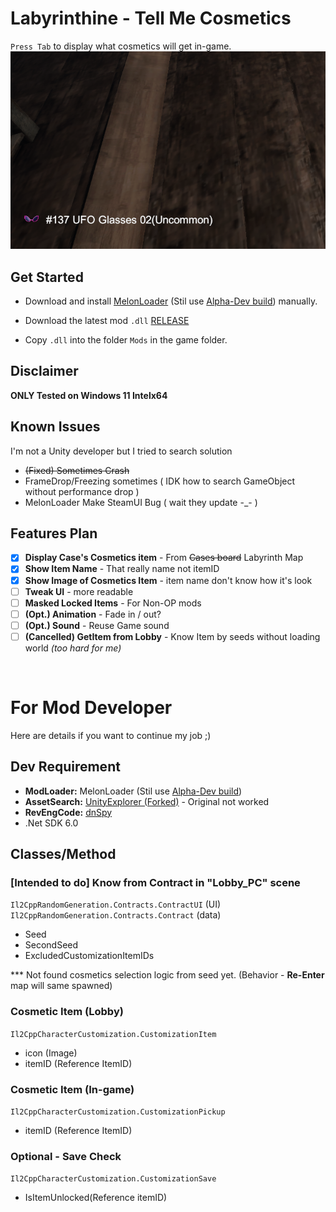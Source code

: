 # Labyrinthine - Tell Me Cosmetics
`Press Tab` to display what cosmetics will get in-game.
![mod example](docs/Mod_Example.png)

## Get Started
- Download and install [MelonLoader](https://melonwiki.xyz) (Stil use [Alpha-Dev build](https://nightly.link/LavaGang/MelonLoader/workflows/build/alpha-development)) manually.

- Download the latest mod `.dll` [RELEASE](https://github.com/limitbrk/Labyrinthine-TellMeCosmetics/releases/latest)
- Copy `.dll` into the folder `Mods` in the game folder.

## Disclaimer
**ONLY Tested on Windows 11 Intelx64**

## Known Issues
I'm not a Unity developer but I tried to search solution
- ~~(Fixed) Sometimes Crash~~
- FrameDrop/Freezing sometimes ( IDK how to search GameObject without performance drop )
- MelonLoader Make SteamUI Bug ( wait they update -_- )

## Features Plan
- [x] **Display Case's Cosmetics item** - From ~~Cases board~~ Labyrinth Map
- [x] **Show Item Name** - That really name not itemID
- [x] **Show Image of Cosmetics Item** - item name don't know how it's look
- [ ] **Tweak UI** - more readable
- [ ] **Masked Locked Items** - For Non-OP mods
- [ ] **(Opt.) Animation** - Fade in / out?
- [ ] **(Opt.) Sound** - Reuse Game sound
- [ ] **(Cancelled) GetItem from Lobby** - Know Item by seeds without loading world _(too hard for me)_

&nbsp;
# For Mod Developer
Here are details if you want to continue my job ;)

## Dev Requirement
- **ModLoader:** MelonLoader (Stil use [Alpha-Dev build](https://nightly.link/LavaGang/MelonLoader/workflows/build/alpha-development))
- **AssetSearch:** [UnityExplorer (Forked)](https://github.com/GrahamKracker/UnityExplorer) - Original not worked
- **RevEngCode:** [dnSpy](https://github.com/dnSpy/dnSpy)
- .Net SDK 6.0
 
## Classes/Method
### [Intended to do] Know from Contract in "Lobby_PC" scene
`Il2CppRandomGeneration.Contracts.ContractUI` (UI)
`Il2CppRandomGeneration.Contracts.Contract` (data)
- Seed 
- SecondSeed
- ExcludedCustomizationItemIDs

*** Not found cosmetics selection logic from seed yet. (Behavior - **Re-Enter** map will same spawned)

### Cosmetic Item (Lobby)
`Il2CppCharacterCustomization.CustomizationItem`
- icon (Image)
- itemID (Reference ItemID)

### Cosmetic Item (In-game)
`Il2CppCharacterCustomization.CustomizationPickup`
- itemID (Reference ItemID)

### Optional - Save Check 
`Il2CppCharacterCustomization.CustomizationSave`
- IsItemUnlocked(Reference itemID)
